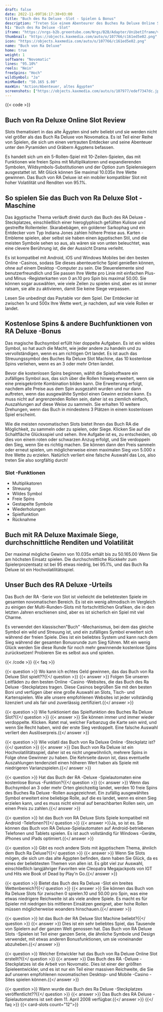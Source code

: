 ```yaml
---
draft: false
date: 2022-11-09T16:17:38+03:00
title: "Buch des Ra Deluxe -Slot - Spielen & Bonus"
description: "Treten Sie einem Abenteurer des Buches Ra Deluxe Online Slot bei. Lesen Sie unsere vollständige Rezension, um das Gameplay, die Funktionen und das Spielen mit dem besten Casino -Bonus aufzudecken."
h1: "Buch des Ra Deluxe -Slot"
iframe: "https://nrgs-b2b.greentube.com/Nrgs/B2B/Adapter/UnibetIframe/v1/games/launch/game?channel=Desktop&gameID=110&useRealmoney=false&lang=en&region=MT&placeholderId=game-container-game-514066&callback=cms.widget.Game.externalEventHandler"
thumbnail: "https://objects.kaxmedia.com/auto/o/107766/c161ed5e02.png"
icon: "https://objects.kaxmedia.com/auto/o/107766/c161ed5e02.png"
name: "Buch von Ra Deluxe"
home: true
weight: 1
software: "Novomatic"
lines: "95.10%"
reels: "Nein"
freeSpins: "Hoch"
wildSymbol: "Ja"
minMaxBet: "50.165 $.00"
maxWin: "Action/Abenteuer, altes Ägypten"
screenshots: ["https://objects.kaxmedia.com/auto/o/107977/edef7347dc.jpeg"]
---
```


{{< code >}}<h2>Buch von Ra Deluxe Online Slot Review</h2><p>Slots thematisiert in das alte Ägypten sind sehr beliebt und sie werden nicht viel größer als das Buch Ra Deluxe von Novomatica. Es ist Teil einer Reihe von Spielen, die sich um einen vertrauten Entdecker und seine Abenteuer unter den Pyramiden und Gräbern Ägyptens befassen.</p><p>Es handelt sich um ein 5-Rollen-Spiel mit 10-Zeilen-Spielen, das mit Funktionen wie freien Spins mit Multiplikatoren und expandierenden Symbolen, Wildsymbols-Substitutionen und der Option zum Spielensiegern ausgestattet ist. Mit Glück können Sie maximal 10.035x Ihre Wette gewinnen. Das Buch von RA Deluxe ist ein mobiler kompatibler Slot mit hoher Volatilität und Renditen von 95.1%.</p><h2>So spielen Sie das Buch von Ra Deluxe Slot -Maschine</h2><p>Das ägyptische Thema verläuft direkt durch das Buch des RA Deluxe -Steckplatzes, einschließlich einer hieroglyphisch gefüllten Kulisse und gestreifte Rollenteiler. Skarabebägen, ein goldener Sarkophag und ein Entdecker vom Typ Indiana Jones zahlen höhere Preise aus. Karten -Embleme spielen, aber selbst sie haben einen ägyptischen Stil, und die meisten Symbole sehen so aus, als wären sie von unten beleuchtet, was eine clevere Berührung ist, die der Aussicht Drama verleiht.</p><p>Es ist kompatibel mit Android, iOS und Windows Mobiles bei den besten Online -Casinos, sodass Sie dieses abenteuerliche Spiel genießen können, ohne auf einem Desktop -Computer zu sein. Die Steuerelemente sind benutzerfreundlich und Sie passen Ihre Wette pro Linie mit einfachen Plus- und Minus -Registerkarten von 0 an.10 pro Spin bis maximal 50.00. Sie können sogar auswählen, wie viele Zeilen zu spielen sind, aber es ist immer ratsam, sie alle zu aktivieren, damit Sie keine Siege verpassen.</p><p>Lesen Sie unbedingt das Paytable vor dem Spiel. Der Entdecker ist zwischen 1x und 500x Ihre Wette wert, je nachdem, auf wie viele Rollen er landet.</p><h2>Kostenlose Spins & andere Buchfunktionen von RA Deluxe -Bonus</h2><p>Das magische Buchsymbol erfüllt hier doppelte Aufgaben. Es ist ein wildes Symbol, so hat auch die Macht, wie jeder andere zu handeln und zu vervollständigen, wenn es am richtigen Ort landet. Es ist auch das Streuungssymbol des Buches Ra Deluxe Slot Machine, das 10 kostenlose Spins verliehen, wenn es an 3 oder mehr Orten landet.</p><p>Bevor die kostenlosen Spins beginnen, wählt die Spielsoftware ein zufälliges Symbol aus, das sich über die Rollen hinweg erweitert, wenn sie eine preisgekrönte Kombination bilden kann. Die Erweiterung erfolgt, nachdem alle Preise aus dem Spin ausgezahlt wurden und nur dann auftreten, wenn das ausgewählte Symbol einen Gewinn erzielen kann. Es muss nicht auf angrenzenden Rollen sein, daher ist es ziemlich einfach, Auszahlungen auf diese Weise zu sammeln. Sie erhalten 10 weitere Drehungen, wenn das Buch in mindestens 3 Plätzen in einem kostenlosen Spiel erscheint.</p><p>Wie die meisten novomatischen Slots bietet Ihnen das Buch RA die Möglichkeit, zu sammeln oder zu spielen, oder Siege. Klicken Sie auf die Schaltfläche Glücksspiel und sehen. Ihre Aufgabe ist es, zu entscheiden, ob dies von einem roten oder schwarzen Anzug erfolgt, und Sie verdoppeln den Sieg, wenn Sie es richtig machen. Sie können dann den Preis sammeln oder erneut spielen, um möglicherweise einen maximalen Sieg von 5.000 x Ihre Wette zu erzielen. Natürlich verliert eine falsche Auswahl das Los, also treten Sie also sorgfältig durch!</p><h3>
Slot -Funktionen</h3><ul>
<li></span>
Multiplikatoren</li>
<li></span>
Streuung</li>
<li></span>
Wildes Symbol</li>
<li></span>
Freie Spins</li>
<li></span>
Gestapelte Symbole</li>
<li></span>
Wiederholungen</li>
<li></span>
Spielfunktion</li>
<li></span>
Rücknahme</li></ul><h2>Buch mit RA Deluxe Maximale Siege, durchschnittliche Renditen und Volatilität</h2><p>Der maximal mögliche Gewinn von 10.035x erhält bis zu 50.165.00 Wenn Sie am höchsten Einsatz spielen. Die durchschnittliche Rückkehr zum Spielerprozentsatz ist bei 95 etwas niedrig, bei 95.1%, und das Buch Ra Deluxe ist ein Hochvolatilitätsspiel.</p><h2>Unser Buch des RA Deluxe -Urteils</h2><p>Das Buch der RA -Serie von Slot ist vielleicht die beliebtesten Spiele im gesamten novomatischen Bereich. Es ist ein wenig altmodisch im Vergleich zu einigen der Multi-Runden-Slots mit fortschrittlichen Grafiken, die in den letzten Jahren erschienen sind, aber es ist sicherlich ein Spiel mit viel Charme.</p><p>Es verwendet den klassischen"Buch" -Mechanismus, bei dem das gleiche Symbol ein wild und Streuung ist, und ein zufälliges Symbol erweitert sich während der freien Spiele. Dies ist ein beliebtes System und kann nach dem Sieg während der gesamten Bonusrunde zum Sieg führen. Mit ein wenig Glück werden Sie diese Runde für noch mehr gewinnende kostenlose Spins zurücksetzen! Probieren Sie es selbst aus und spielen.</p>
{{< /code >}}
{{< faq >}}

{{< question >}} Wo kann ich echtes Geld gewinnen, das das Buch von Ra Deluxe Slot spielt??{{</ question >}}
{{< answer >}} Folgen Sie unseren Leitfäden zu den besten Online -Casino -Websites, die das Buch des Ra Deluxe -Steckplatzes tragen. Diese Casinos begrüßen Sie mit den besten Boni und verfügen über eine große Auswahl an Slots, Tisch- und Kartenspielen. Wie alle unsere empfohlenen Websites ist jeder vollständig lizenziert und als fair und zuverlässig zertifiziert.{{</ answer >}}

{{< question >}} Wie funktioniert das Spielfunktion des Buches Ra Deluxe Slot?{{</ question >}}
{{< answer >}} Sie können immer und immer wieder verdoppelte. Klicken. Ratet mal, welcher Farbanzug die Karte sein wird, und wenn Sie Recht haben, wird der erste Sieg verdoppelt. Eine falsche Auswahl verliert den Auslöserpreis.{{</ answer >}}

{{< question >}} Wie volatil das Buch von Ra Deluxe Online -Steckplatz ist?{{</ question >}}
{{< answer >}} Das Buch von Ra Deluxe ist ein Hochvolatilitätsspiel, daher ist es nicht ungewöhnlich, mehrere Spins in Folge ohne Gewinner zu haben. Die Kehrseite davon ist, dass eventuelle Auszahlungen tendenziell einen höheren Wert haben als Spiele mit niedrigeren Varianzspielen.{{</ answer >}}

{{< question >}} Hat das Buch der RA -Deluxe -Spielautomaten eine kostenlose Bonus -Funktion?{{</ question >}}
{{< answer >}} Wenn das Buchsymbol an 3 oder mehr Orten gleichzeitig landet, werden 10 freie Spins des Buches Ra Deluxe -Rollen ausgezeichnet. Ein zufällig ausgewähltes Symbol erweitert eine beliebige Rolle, auf die es landet, wenn es einen Sieg erzielen kann, und es muss nicht einmal auf benachbarten Rollen sein, um einen Preis zu zahlen.{{</ answer >}}

{{< question >}} Ist das Buch von RA Deluxe Slots Spiele kompatibel mit Android -Telefonen?{{</ question >}}
{{< answer >}}Ja, so ist es. Sie können das Buch von RA Deluxe-Spielautomaten auf Android-betriebenen Telefonen und Tablets spielen. Es ist auch vollständig für Windows -Geräte, iPhones und iPads optimiert.{{</ answer >}}

{{< question >}} Gibt es noch andere Slots mit ägyptischem Thema, ähnlich dem Buch Ra Deluxe?{{</ question >}}
{{< answer >}} Wenn Sie Slots mögen, die sich um das alte Ägypten befinden, dann haben Sie Glück, da es eines der beliebtesten Themen von allen ist. Es gibt viel zur Auswahl, einschließlich langjähriger Favoriten wie Cleopatra Megajackpots von IGT und Hits wie Book of Dead by Play'n Go.{{</ answer >}}

{{< question >}} Bietet das Buch des Ra Deluxe -Slot ein breites Wettenbereich?{{</ question >}}
{{< answer >}} Sie können das Buch von Ra Deluxe Slots für zwischen 0 spielen.10 und 50.00 pro Spin, was eine etwas niedrigere Reichweite ist als viele andere Spiele. Es macht es für Spieler mit niedrigen bis mittleren Einsätzen geeignet, aber hohe Rollen müssen möglicherweise woanders hinschauen.{{</ answer >}}

{{< question >}} Ist das Buch der RA Deluxe Slot Machine beliebt?{{</ question >}}
{{< answer >}} Dies ist ein sehr beliebtes Spiel, das Tausende von Spielern auf der ganzen Welt genossen hat. Das Buch von RA Deluxe Slots -Spielen ist Teil einer ganzen Serie, die ähnliche Symbole und Design verwendet, mit etwas anderen Bonusfunktionen, um sie voneinander abzuheben.{{</ answer >}}

{{< question >}} Welcher Entwickler hat das Buch von Ra Deluxe Online Slot erstellt?{{</ question >}}
{{< answer >}} Das Buch des RA -Deluxe -Steckplatzes ist die Arbeit von Novomatic. Dies ist einer der größten Spieleentwickler, und es ist nur ein Teil einer massiven Reichweite, die Sie auf unseren empfohlenen novomatischen Desktop- und Mobile -Casino -Sites spielen können.{{</ answer >}}

{{< question >}} Wann wurde das Buch des Ra Deluxe -Steckplatzes veröffentlicht??{{</ question >}}
{{< answer >}} Das Buch des RA Deluxe -Spielautomatens ist seit dem 11. April 2008 verfügbar.{{</ answer >}}
{{</ faq >}}
{{< card-slots count="12">}}